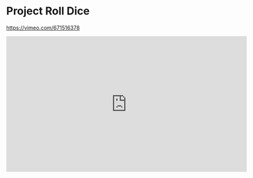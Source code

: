 # Project Roll Dice

https://vimeo.com/671516378
<iframe src="https://player.vimeo.com/video/671516378?h=2e088d4b29" width="640" height="361" frameborder="0" allow="autoplay; fullscreen; picture-in-picture" allowfullscreen></iframe>
